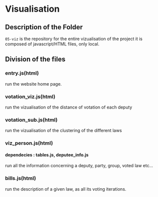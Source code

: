 # Visualisation
## Description of the Folder
`05-viz` is the repository for the entire vizualisation of the project it is composed of javascript/HTML files, only local.

## Division of the files

### entry.js(html)
run the website home page.

### votation_viz.js(html)
run the vizualisation of the distance of votation of each deputy

### votation_sub.js(html)
run the vizualisation of the clustering of the different laws

### viz_person.js(html)
#### dependecies : tables.js, deputee_info.js
run all the information concerning a deputy, party, group, voted law etc...

### bills.js(html)
run the description of a given law, as all its voting iterations.

